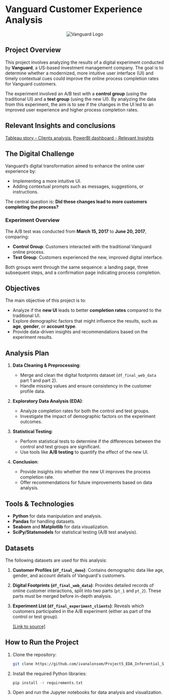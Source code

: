 # Vanguard Customer Experience Analysis
<p align="center">
<img src="https://fondosindexados.es/wp-content/uploads/2018/08/fondos-vanguard-logo.jpg" alt="Vanguard Logo">
</p>

## Project Overview

This project involves analyzing the results of a digital experiment conducted by **Vanguard**, a US-based investment management company. The goal is to determine whether a modernized, more intuitive user interface (UI) and timely contextual cues could improve the online process completion rates for Vanguard customers.

The experiment involved an A/B test with a **control group** (using the traditional UI) and a **test group** (using the new UI). By analyzing the data from this experiment, the aim is to see if the changes in the UI led to an improved user experience and higher process completion rates.

## Relevant Insights and conclusions 
[Tableau story - Clients analysis.](https://public.tableau.com/views/ABTesting_Project_Clients_Analysis/Clientinsights?:language=es-ES&:sid=&:redirect=auth&:display_count=n&:origin=viz_share_link)
[PowerBI dashboard - Relevant Insights](https://youtu.be/risEWolXBHs)

## The Digital Challenge

Vanguard’s digital transformation aimed to enhance the online user experience by:
- Implementing a more intuitive UI.
- Adding contextual prompts such as messages, suggestions, or instructions.

The central question is: **Did these changes lead to more customers completing the process?**

### Experiment Overview
The A/B test was conducted from **March 15, 2017** to **June 20, 2017**, comparing:
- **Control Group**: Customers interacted with the traditional Vanguard online process.
- **Test Group**: Customers experienced the new, improved digital interface.

Both groups went through the same sequence: a landing page, three subsequent steps, and a confirmation page indicating process completion.

## Objectives

The main objective of this project is to:
- Analyze if the **new UI** leads to better **completion rates** compared to the traditional UI.
- Explore demographic factors that might influence the results, such as **age**, **gender**, or **account type**.
- Provide data-driven insights and recommendations based on the experiment results.

## Analysis Plan

1. **Data Cleaning & Preprocessing**:
   - Merge and clean the digital footprints dataset (`df_final_web_data` part 1 and part 2).
   - Handle missing values and ensure consistency in the customer profile data.
   
2. **Exploratory Data Analysis (EDA)**:
   - Analyze completion rates for both the control and test groups.
   - Investigate the impact of demographic factors on the experiment outcomes.

3. **Statistical Testing**:
   - Perform statistical tests to determine if the differences between the control and test groups are significant.
   - Use tools like **A/B testing** to quantify the effect of the new UI.

4. **Conclusion**:
   - Provide insights into whether the new UI improves the process completion rate.
   - Offer recommendations for future improvements based on data analysis.

## Tools & Technologies

- **Python** for data manipulation and analysis.
- **Pandas** for handling datasets.
- **Seaborn** and **Matplotlib** for data visualization.
- **SciPy/Statsmodels** for statistical testing (A/B test analysis).

## Datasets

The following datasets are used for this analysis:

1. **Customer Profiles (`df_final_demo`)**: Contains demographic data like age, gender, and account details of Vanguard's customers.
   
2. **Digital Footprints (`df_final_web_data`)**: Provides detailed records of online customer interactions, split into two parts (`pt_1` and `pt_2`). These parts must be merged before in-depth analysis.

3. **Experiment List (`df_final_experiment_clients`)**: Reveals which customers participated in the A/B experiment (either as part of the control or test group).

    [\[Link to source\]](https://github.com/ivanalonsom/Project5_EDA_Inferential_Stats/tree/main/original_data)

## How to Run the Project

1. Clone the repository:
   ```bash
   git clone https://github.com/ivanalonsom/Project5_EDA_Inferential_Stats.git
2. Install the required Python libraries:
    ```bash
    pip install -r requirements.txt
3. Open and run the Jupyter notebooks for data analysis and visualization. 
